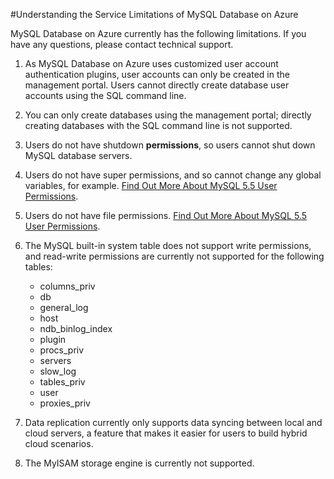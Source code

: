 <properties linkid="" urlDisplayName="" pageTitle="Understanding the Service Limitations of MySQL Database on Azure – Microsoft Azure Cloud" metaKeywords="Azure 云,技术文档,文档与资源,MySQL,数据库,服务限制,Azure MySQL, MySQL PaaS,Azure MySQL PaaS, Azure MySQL Service, Azure RDS" description="Helps you to understand the service limitations of MySQL Database on Azure during the period of this public preview version. Please contact technical support if you have any questions about specific operations." metaCanonical="" services="MySQL" documentationCenter="Services" title="" authors="" solutions="" manager="" editor="" />

<tags ms.service="mysql" ms.date="" wacn.date="04/29/2015"/>

#Understanding the Service Limitations of MySQL Database on Azure

MySQL Database on Azure currently has the following limitations. If you have any questions, please contact technical support.


1.	As MySQL Database on Azure uses customized user account authentication plugins, user accounts can only be created in the management portal. Users cannot directly create database user accounts using the SQL command line.
2.	You can only create databases using the management portal; directly creating databases with the SQL command line is not supported. 
3.	Users do not have shutdown **permissions**, so users cannot shut down MySQL database servers.
4.	Users do not have super permissions, and so cannot change any global variables, for example. [Find Out More About MySQL 5.5 User Permissions](https://dev.mysql.com/doc/refman/5.5/en/privileges-provided.html).
5.	Users do not have file permissions. [Find Out More About MySQL 5.5 User Permissions](https://dev.mysql.com/doc/refman/5.5/en/privileges-provided.html).
6.	The MySQL built-in system table does not support write permissions, and read-write permissions are currently not supported for the following tables:

	* columns_priv
	* db
	* general_log
	* host
	* ndb_binlog_index
	* plugin
	* procs_priv
	* servers
	* slow_log
	* tables_priv
	* user
	* proxies_priv

7.	Data replication currently only supports data syncing between local and cloud servers, a feature that makes it easier for users to build hybrid cloud scenarios.
8.	The MyISAM storage engine is currently not supported.


